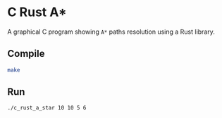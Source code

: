 # C Rust A*

A graphical C program showing `A*` paths resolution using a Rust library.

## Compile

```bash
make
```

## Run

```bash
./c_rust_a_star 10 10 5 6
```

